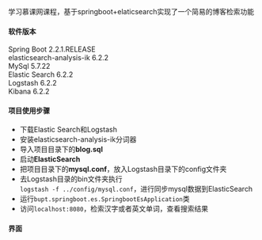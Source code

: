 学习慕课网课程，基于springboot+elaticsearch实现了一个简易的博客检索功能

#### 软件版本
Spring Boot 2.2.1.RELEASE  
elasticsearch-analysis-ik 6.2.2  
MySql 5.7.22  
Elastic Search 6.2.2  
Logstash 6.2.2  
Kibana 6.2.2
#### 项目使用步骤
* 下载Elastic Search和Logstash
* 安装elasticsearch-analysis-ik分词器
* 导入项目目录下的**blog.sql**
* 启动**ElasticSearch**
* 把项目目录下的**mysql.conf**，放入Logstash目录下的config文件夹
* 去Logstash目录的bin文件夹执行  
``logstash -f ../config/mysql.conf``，进行同步mysql数据到ElasticSearch
* 运行``bupt.springboot.es.SpringbootEsApplication``类
* 访问``localhost:8080``，检索汉字或者英文单词，查看搜索结果
#### 界面